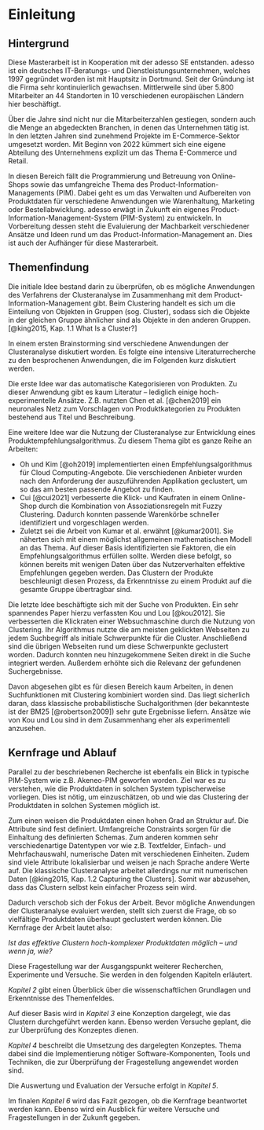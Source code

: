 # Einleitung

## Hintergrund

Diese Masterarbeit ist in Kooperation mit der adesso SE entstanden. adesso ist ein deutsches IT-Beratungs- und Dienstleistungsunternehmen, welches 1997 gegründet worden ist mit Hauptsitz in Dortmund. Seit der Gründung ist die Firma sehr kontinuierlich gewachsen. Mittlerweile sind über 5.800 Mitarbeiter an 44 Standorten in 10 verschiedenen europäischen Ländern hier beschäftigt.

Über die Jahre sind nicht nur die Mitarbeiterzahlen gestiegen, sondern auch die Menge an abgedeckten Branchen, in denen das Unternehmen tätig ist. In den letzten Jahren sind zunehmend Projekte im E-Commerce-Sektor umgesetzt worden. Mit Beginn von 2022 kümmert sich eine eigene Abteilung des Unternehmens explizit um das Thema E-Commerce und Retail.

In diesen Bereich fällt die Programmierung und Betreuung von Online-Shops sowie das umfangreiche Thema des Product-Information-Managements (PIM). Dabei geht es um das Verwalten und Aufbereiten von Produktdaten für verschiedene Anwendungen wie Warenhaltung, Marketing oder Bestellabwicklung. adesso erwägt in Zukunft ein eigenes Product-Information-Management-System (PIM-System) zu entwickeln. In Vorbereitung dessen steht die Evaluierung der Machbarkeit verschiedener Ansätze und Ideen rund um das Product-Information-Management an. Dies ist auch der Aufhänger für diese Masterarbeit.

## Themenfindung

Die initiale Idee bestand darin zu überprüfen, ob es mögliche Anwendungen des Verfahrens der Clusteranalyse im Zusammenhang mit dem Product-Information-Management gibt. Beim Clustering handelt es sich um die Einteilung von Objekten in Gruppen (sog. Cluster), sodass sich die Objekte in der gleichen Gruppe ähnlicher sind als Objekte in den anderen Gruppen. [@king2015, Kap. 1.1 What Is a Cluster?]

In einem ersten Brainstorming sind verschiedene Anwendungen der Clusteranalyse diskutiert worden. Es folgte eine intensive Literaturrecherche zu den besprochenen Anwendungen, die im Folgenden kurz diskutiert werden.

Die erste Idee war das automatische Kategorisieren von Produkten. Zu dieser Anwendung gibt es kaum Literatur – lediglich einige hoch-experimentelle Ansätze. Z.B. nutzten Chen et al. [@chen2019] ein neuronales Netz zum Vorschlagen von Produktkategorien zu Produkten bestehend aus Titel und Beschreibung.

Eine weitere Idee war die Nutzung der Clusteranalyse zur Entwicklung eines Produktempfehlungsalgorithmus. Zu diesem Thema gibt es ganze Reihe an Arbeiten:

- Oh und Kim [@oh2019] implementierten einen Empfehlungsalgorithmus für Cloud Computing-Angebote. Die verschiedenen Anbieter wurden nach den Anforderung der auszuführenden Applikation geclustert, um so das am besten passende Angebot zu finden.
- Cui [@cui2021] verbesserte die Klick- und Kaufraten in einem Online-Shop durch die Kombination von Assoziationsregeln mit Fuzzy Clustering. Dadurch konnten passende Warenkörbe schneller identifiziert und vorgeschlagen werden.
- Zuletzt sei die Arbeit von Kumar et al. erwähnt [@kumar2001]. Sie näherten sich mit einem möglichst allgemeinen mathematischen Modell an das Thema. Auf dieser Basis identifizierten sie Faktoren, die ein Empfehlungsalgorithmus erfüllen sollte. Werden diese befolgt, so können bereits mit wenigen Daten über das Nutzerverhalten effektive Empfehlungen gegeben werden. Das Clustern der Produkte beschleunigt diesen Prozess, da Erkenntnisse zu einem Produkt auf die gesamte Gruppe übertragbar sind.

Die letzte Idee beschäftigte sich mit der Suche von Produkten. Ein sehr spannendes Paper hierzu verfassten Kou und Lou [@kou2012]. Sie verbesserten die Klickraten einer Websuchmaschine durch die Nutzung von Clustering. Ihr Algorithmus nutzte die am meisten geklickten Webseiten zu jedem Suchbegriff als initiale Schwerpunkte für die Cluster. Anschließend sind die übrigen Webseiten rund um diese Schwerpunkte geclustert worden. Dadurch konnten neu hinzugekommene Seiten direkt in die Suche integriert werden. Außerdem erhöhte sich die Relevanz der gefundenen Suchergebnisse.

Davon abgesehen gibt es für diesen Bereich kaum Arbeiten, in denen Suchfunktionen mit Clustering kombiniert worden sind. Das liegt sicherlich daran, dass klassische probabilistische Suchalgorithmen (der bekannteste ist der BM25 [@robertson2009]) sehr gute Ergebnisse liefern. Ansätze wie von Kou und Lou sind in dem Zusammenhang eher als experimentell anzusehen.

## Kernfrage und Ablauf

Parallel zu der beschriebenen Recherche ist ebenfalls ein Blick in typische PIM-System wie z.B. Akeneo-PIM geworfen worden. Ziel war es zu verstehen, wie die Produktdaten in solchen System typischerweise vorliegen. Dies ist nötig, um einzuschätzen, ob und wie das Clustering der Produktdaten in solchen Systemen möglich ist.

Zum einen weisen die Produktdaten einen hohen Grad an Struktur auf. Die Attribute sind fest definiert. Umfangreiche Constraints sorgen für die Einhaltung des definierten Schemas. Zum anderen kommen sehr verschiedenartige Datentypen vor wie z.B. Textfelder, Einfach- und Mehrfachauswahl, numerische Daten mit verschiedenen Einheiten. Zudem sind viele Attribute lokalisierbar und weisen je nach Sprache andere Werte auf. Die klassische Clusteranalyse arbeitet allerdings nur mit numerischen Daten  [@king2015, Kap. 1.2 Capturing the Clusters]. Somit war abzusehen, dass das Clustern selbst kein einfacher Prozess sein wird.

Dadurch verschob sich der Fokus der Arbeit. Bevor mögliche Anwendungen der Clusteranalyse evaluiert werden, stellt sich zuerst die Frage, ob so vielfältige Produktdaten überhaupt geclustert werden können. Die Kernfrage der Arbeit lautet also:

*Ist das effektive Clustern hoch-komplexer Produktdaten möglich – und wenn ja, wie?*

Diese Fragestellung war der Ausgangspunkt weiterer Recherchen, Experimente und Versuche. Sie werden in den folgenden Kapiteln erläutert.

*Kapitel 2* gibt einen Überblick über die wissenschaftlichen Grundlagen und Erkenntnisse des Themenfeldes.

Auf dieser Basis wird in *Kapitel 3* eine Konzeption dargelegt, wie das Clustern durchgeführt werden kann. Ebenso werden Versuche geplant, die zur Überprüfung des Konzeptes dienen.

*Kapitel 4* beschreibt die Umsetzung des dargelegten Konzeptes. Thema dabei sind die Implementierung nötiger Software-Komponenten, Tools und Techniken, die zur Überprüfung der Fragestellung angewendet worden sind.

Die Auswertung und Evaluation der Versuche erfolgt in *Kapitel 5*.

Im finalen *Kapitel 6* wird das Fazit gezogen, ob die Kernfrage beantwortet werden kann. Ebenso wird ein Ausblick für weitere Versuche und Fragestellungen in der Zukunft gegeben.
